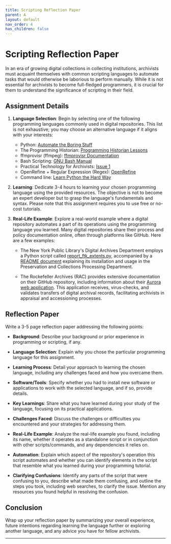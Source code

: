 ```yaml
---
title: Scripting Reflection Paper
parent: A
layout: default
nav_order: 4
has_children: false
---
```


# Scripting Reflection Paper

In an era of growing digital collections in collecting institutions, archivists must acquaint themselves with common scripting languages to automate tasks that would otherwise be laborious to perform manually. While it is not essential for archivists to become full-fledged programmers, it is crucial for them to understand the significance of scripting in their field.

## Assignment Details

1. **Language Selection**: Begin by selecting one of the following programming languages commonly used in digital repositories. This list is not exhaustive; you may choose an alternative language if it aligns with your interests:

   - Python: [Automate the Boring Stuff](https://automatetheboringstuff.com/)
   - The Programming Historian: [Programming Historian Lessons](https://programminghistorian.org/en/lessons/)
   - ffmprovisr (ffmpeg): [ffmprovisr Documentation](https://amiaopensource.github.io/ffmprovisr/)
   - Bash Scripting: [GNU Bash Manual](https://www.gnu.org/savannah-checkouts/gnu/bash/manual/bash.html)
   - Practical Technology for Archivists: [Issue 1](https://practicaltechnologyforarchives.org/issue1/)
   - OpenRefine + Regular Expression (Regex): [OpenRefine](https://openrefine.org/)
   - Command line: [Learn Python the Hard Way](https://learnpythonthehardway.org/book/appendixa.html)

2. **Learning**: Dedicate 3-4 hours to learning your chosen programming language using the provided resources. The objective is not to become an expert developer but to grasp the language's fundamentals and syntax. Please note that this assignment requires you to use free or no-cost tutorials.

3. **Real-Life Example**: Explore a real-world example where a digital repository automates a part of its operations using the programming language you learned. Many digital repositories share their process and policy documentation online, often through platforms like GitHub. Here are a few examples:

   - The New York Public Library's Digital Archives Department employs a Python script called [report_ftk_extents.py](https://github.com/NYPL/digarch_scripts/blob/main/src/digarch_scripts/report/report_ftk_extents.py), accompanied by a [README document](https://github.com/NYPL/digarch_scripts/tree/main/extents) explaining its installation and usage in the Preservation and Collections Processing Department.

   - The Rockefeller Archives (RAC) provides extensive documentation on their GitHub repository, including information about their [Aurora web application](https://github.com/RockefellerArchiveCenter/aurora). This application receives, virus-checks, and validates transfers of digital archival records, facilitating archivists in appraisal and accessioning processes.

## Reflection Paper

Write a 3-5 page reflection paper addressing the following points:

- **Background**: Describe your background or prior experience in programming or scripting, if any.

- **Language Selection**: Explain why you chose the particular programming language for this assignment.

- **Learning Process**: Detail your approach to learning the chosen language, including any challenges faced and how you overcame them.

- **Software/Tools**: Specify whether you had to install new software or applications to work with the selected language, and if so, provide details.

- **Key Learnings**: Share what you have learned during your study of the language, focusing on its practical applications.

- **Challenges Faced**: Discuss the challenges or difficulties you encountered and your strategies for addressing them.

- **Real-Life Example**: Analyze the real-life example you found, including its name, whether it operates as a standalone script or in conjunction with other scripts/commands, and any dependencies it relies on.

- **Automation**: Explain which aspect of the repository's operation this script automates and whether you can identify elements in the script that resemble what you learned during your programming tutorial.

- **Clarifying Confusions**: Identify any parts of the script that were confusing to you, describe what made them confusing, and outline the steps you took, including web searches, to clarify the issue. Mention any resources you found helpful in resolving the confusion.

## Conclusion

Wrap up your reflection paper by summarizing your overall experience, future intentions regarding learning the language further or exploring another language, and any advice you have for fellow archivists.

---
